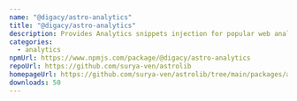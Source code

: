 ```yaml
---
name: "@digacy/astro-analytics"
title: "@digacy/astro-analytics"
description: Provides Analytics snippets injection for popular web analytics tools
categories:
  - analytics
npmUrl: https://www.npmjs.com/package/@digacy/astro-analytics
repoUrl: https://github.com/surya-ven/astrolib
homepageUrl: https://github.com/surya-ven/astrolib/tree/main/packages/analytics
downloads: 50
---
```


